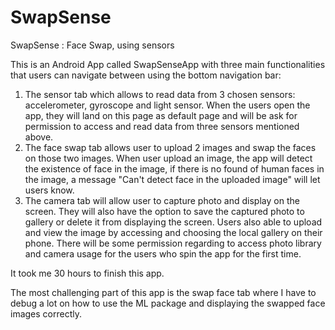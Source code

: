 # SwapSense
SwapSense : Face Swap, using sensors

This is an Android App called SwapSenseApp with three main functionalities that users can navigate
between using the bottom navigation bar:
1) The sensor tab which allows to read data from 3 chosen sensors: accelerometer, gyroscope and light
sensor. When the users open the app, they will land on this page as default page and will be ask for
permission to access and read data from three sensors mentioned above.
2) The face swap tab allows user to upload 2 images and swap the faces on those two images. When
user upload an image, the app will detect the existence of face in the image, if there is no found
of human faces in the image, a message "Can't detect face in the uploaded image" will let users know.
3) The camera tab will allow user to capture photo and display on the screen. They will also have
the option to save the captured photo to gallery or delete it from displaying the screen. Users also
able to upload and view the image by accessing and choosing the local gallery on their phone. There
will be some permission regarding to access photo library and camera usage for the users who spin the app
for the first time.

It took me 30 hours to finish this app.

The most challenging part of this app is the swap face tab where I have to debug a lot on how to use
the ML package and displaying the swapped face images correctly.